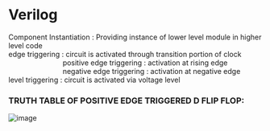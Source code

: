 # Verilog

Component Instantiation : Providing instance of lower level module in higher level code<br>
edge triggering : circuit is activated through transition portion of clock<br>
                  &emsp; &emsp; &emsp; &emsp; &emsp; &emsp;  positive edge triggering : activation at rising edge<br>
                  &emsp; &emsp; &emsp; &emsp; &emsp; &emsp;  negative edge triggering : activation at negative edge<br>
level triggering : circuit is activated via voltage level <br>

### TRUTH TABLE OF POSITIVE EDGE TRIGGERED D FLIP FLOP:
![image](https://github.com/Poulami2515/Verilog/assets/91011865/0e80706d-dfcc-413c-9c3a-2cf6c915b8a4)
